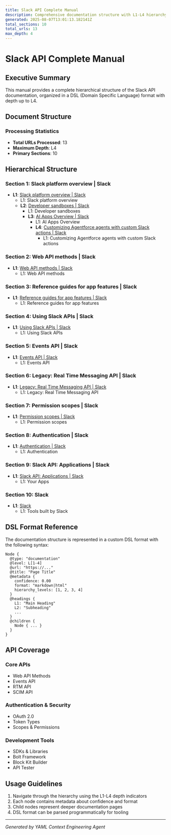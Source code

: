 ```yaml
---
title: Slack API Complete Manual
description: Comprehensive documentation structure with L1-L4 hierarchy
generated: 2025-08-07T13:01:13.182141Z
total_sections: 10
total_urls: 13
max_depth: 4
---
```


# Slack API Complete Manual

## Executive Summary

This manual provides a complete hierarchical structure of the Slack API documentation,
organized in a DSL (Domain Specific Language) format with depth up to L4.

## Document Structure

### Processing Statistics
- **Total URLs Processed**: 13
- **Maximum Depth**: L4
- **Primary Sections**: 10

## Hierarchical Structure


### Section 1: Slack platform overview | Slack

- **L1**: [Slack platform overview | Slack](https://api.slack.com/docs)
  - L1: Slack platform overview
  - **L2**: [Developer sandboxes | Slack](https://api.slack.com/docs/developer-sandbox)
    - L1: Developer sandboxes
    - **L3**: [AI Apps Overview | Slack](https://api.slack.com/docs/apps/ai-apps-overview)
      - L1: AI Apps Overview
      - **L4**: [Customizing Agentforce agents with custom Slack actions | Slack](https://api.slack.com/docs/apps/custom-slack-actions)
        - L1: Customizing Agentforce agents with custom Slack actions

### Section 2: Web API methods | Slack

- **L1**: [Web API methods | Slack](https://api.slack.com/methods)
  - L1: Web API methods

### Section 3: Reference guides for app features | Slack

- **L1**: [Reference guides for app features | Slack](https://api.slack.com/reference)
  - L1: Reference guides for app features

### Section 4: Using Slack APIs | Slack

- **L1**: [Using Slack APIs | Slack](https://api.slack.com/apis)
  - L1: Using Slack APIs

### Section 5: Events API | Slack

- **L1**: [Events API | Slack](https://api.slack.com/events-api)
  - L1: Events API

### Section 6: Legacy: Real Time Messaging API | Slack

- **L1**: [Legacy: Real Time Messaging API | Slack](https://api.slack.com/rtm)
  - L1: Legacy: Real Time Messaging API

### Section 7: Permission scopes | Slack

- **L1**: [Permission scopes | Slack](https://api.slack.com/scopes)
  - L1: Permission scopes

### Section 8: Authentication | Slack

- **L1**: [Authentication | Slack](https://api.slack.com/authentication)
  - L1: Authentication

### Section 9: Slack API: Applications | Slack

- **L1**: [Slack API: Applications | Slack](https://api.slack.com/apps)
  - L1: Your Apps

### Section 10: Slack

- **L1**: [Slack](https://api.slack.com/tools)
  - L1: Tools built by Slack


## DSL Format Reference

The documentation structure is represented in a custom DSL format with the following syntax:

```dsl
Node {
  @type: "documentation"
  @level: L[1-4]
  @url: "https://..."
  @title: "Page Title"
  @metadata {
    confidence: 0.00
    format: "markdown|html"
    hierarchy_levels: [1, 2, 3, 4]
  }
  @headings {
    L1: "Main Heading"
    L2: "Subheading"
    ...
  }
  @children {
    Node { ... }
  }
}
```

## API Coverage

### Core APIs
- Web API Methods
- Events API
- RTM API
- SCIM API

### Authentication & Security
- OAuth 2.0
- Token Types
- Scopes & Permissions

### Development Tools
- SDKs & Libraries
- Bolt Framework
- Block Kit Builder
- API Tester

## Usage Guidelines

1. Navigate through the hierarchy using the L1-L4 depth indicators
2. Each node contains metadata about confidence and format
3. Child nodes represent deeper documentation pages
4. DSL format can be parsed programmatically for tooling

---

*Generated by YAML Context Engineering Agent*
